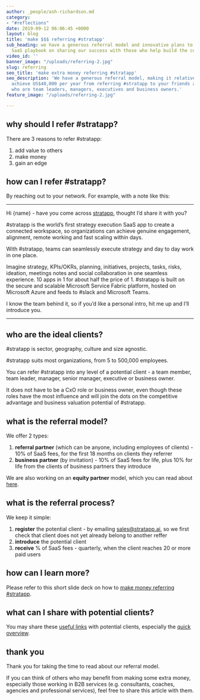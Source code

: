 ```yaml
---
author: _people/ash-richardson.md
category:
- "#reflections"
date: 2019-09-12 06:06:45 +0000
layout: blog
title: 'make $$$ referring #stratapp'
sub_heading: we have a generous referral model and innovative plans to rewrite the
  SaaS playbook on sharing our success with those who help build the company
video_id: ''
banner_image: "/uploads/referring-2.jpg"
slug: referring
seo_title: 'make extra money referring #stratapp'
seo_description: 'We have a generous referral model, making it relatively easy to
  achieve US$40,000 per year from referring #stratapp to your friends and colleagues
  who are team leaders, managers, executives and business owners.'
feature_image: "/uploads/referring-2.jpg"

---
```

## why should I refer #stratapp?

There are 3 reasons to refer #stratapp:

1. add value to others
2. make money
3. gain an edge

## how can I refer #stratapp?

By reaching out to your network.  For example, with a note like this:

***

Hi {name} - have you come across [stratapp](https://stratapp.ai "stratapp"), thought I’d share it with you?

\#stratapp is the world’s first strategy execution SaaS app to create a connected workspace, so organizations can achieve genuine engagement, alignment, remote working and fast scaling within days.

With #stratapp, teams can seamlessly execute strategy and day to day work in one place.

Imagine strategy, KPIs/OKRs, planning, initiatives, projects, tasks, risks, ideation, meetings notes and social collaboration in one seamless experience. 10 apps in 1 for about half the price of 1. #stratapp is built on the secure and scalable Microsoft Service Fabric platform, hosted on Microsoft Azure and feeds to #slack and Microsoft Teams.

I know the team behind it, so if you’d like a personal intro, hit me up and I’ll introduce you.

***

## who are the ideal clients?

\#stratapp is sector, geography, culture and size agnostic.

\#stratapp suits most organizations, from 5 to 500,000 employees.

You can refer #stratapp into any level of a potential client - a team member, team leader, manager, senior manager, executive or business owner.

It does not have to be a CxO role or business owner, even though these roles have the most influence and will join the dots on the competitive advantage and business valuation potential of #stratapp.

## what is the referral model?

We offer 2 types:

1. **referral partner** (which can be anyone, including employees of clients) - 10% of SaaS fees, for the first 18 months on clients they referrer
2. **business partner** (by invitation) - 10% of SaaS fees for life, plus 10% for life from the clients of business partners they introduce

We are also working on an **equity partner** model, which you can read about [here](http://bit.ly/make-money-referring-stratapp "make money referring #stratapp").

## what is the referral process?

We keep it simple:

1. **register** the potential client - by emailing sales@stratapp.ai, so we first check that client does not yet already belong to another reffer
2. **introduce** the potential client
3. **receive** % of SaaS fees - quarterly, when the client reaches 20 or more paid users

## how can I learn more?

Please refer to this short slide deck on how to [make money referring #stratapp](http://bit.ly/make-money-referring-stratapp "make money referring #stratapp").

## what can I share with potential clients?

You may share these [useful links](https://support.stratapp.ai/portal/kb/articles/useful-links "useful links") with potential clients, especially the [quick overview](http://bit.ly/stratapp-quick-overview  "quick overview").

## thank you

Thank you for taking the time to read about our referral model.

If you can think of others who may benefit from making some extra money, especially those working in B2B services (e.g. consultants, coaches, agencies and professional services), feel free to share this article with them.